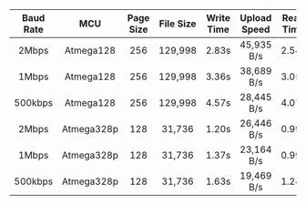 | Baud Rate | MCU | Page Size | File Size | Write Time | Upload Speed | Read Time | Read Speed |
| :---: | :---: | :---: | :---: | :---: | :---: | :---: | :---: |
| 2Mbps | Atmega128 | 256 | 129,998 | 2.83s | 45,935 B/s | 2.54s | 51,180 B/s | 
| 1Mbps | Atmega128 | 256 | 129,998 | 3.36s | 38,689 B/s | 3.05s | 42,622 B/s | 
| 500kbps | Atmega128 | 256 | 129,998 | 4.57s | 28,445 B/s | 4.07s | 31,940 B/s | 
| 2Mbps | Atmega328p | 128 | 31,736 | 1.20s | 26,446 B/s | 0.99s | 32,056 B/s | 
| 1Mbps | Atmega328p | 128 | 31,736 | 1.37s | 23,164 B/s | 0.99s | 32,056 B/s | 
| 500kbps | Atmega328p | 128 | 31,736 | 1.63s | 19,469 B/s | 1.24s | 25,593 B/s | 
